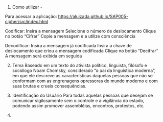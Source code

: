 1. Como utilizar - 

Para acessar a aplicação: https://aluizada.github.io/SAP005-cipher/src/index.html

Codificar:
Insira a mensagem
Selecione o número de deslocamento
Clique no botão “Cifrar”
Copie a mensagem e a utilize com consciência

Decodificar:
Insira a mensagem já codificada
Insira a chave de deslocamento que criou a mensagem codificada
Clique no botão “Decifrar”
A mensagem será exibida em seguida


2. Tema
Baseado em um texto do ativista político, linguista, filósofo e sociólogo Noam Chomsky, considerado “o pai da linguística moderna”, em que ele descreve as características daquelas pessoas que não se conformam com as engrenagens opressoras do mundo moderno e com suas brutas e crueis consequências. 

3. Identificação do Usuário
Para todas aquelas pessoas que desejam se comunicar sigilosamente sem o controle e a vigilância do estado, podendo assim promover assembléias, encontros, protestos, etc.

4. 


